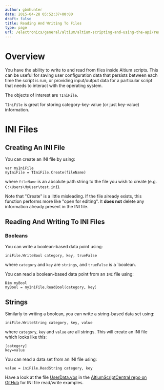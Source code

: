 ```yaml
---
author: gbmhunter
date: 2015-04-28 05:52:37+00:00
draft: false
title: Reading And Writing To Files
type: page
url: /electronics/general/altium/altium-scripting-and-using-the-api/reading-and-writing-to-files
---
```


# Overview

You have the ability to write to and read from files inside Altium scripts. This can be useful for saving user configuration data that persists between each time the script is run, or providing input/output data for a particular script that needs to interact with the operating system.

The objects of interest are `TIniFile`.

`TIniFile` is great for storing category-key-value (or just key-value) information.

# INI Files

## Creating An INI File

You can create an INI file by using:

```
var myIniFile
myIniFile = TIniFile.Create(fileName)
```

where `fileName` is an absolute path string to the file you wish to create (e.g. `C:\Users\MyUser\test.ini`).

Note that "Create" is a little misleading. If the file already exists, this function performs more like "open for editing". It **does not** delete any information already present in the INI file.

## Reading And Writing To INI Files

### Booleans

You can write a boolean-based data point using:

```
iniFile.WriteBool category, key, trueFalse
```

where `category` and `key` are `strings`, and `trueFalse` is a `boolean.

You can read a boolean-based data point from an `INI` file using:

```
Dim myBool
myBool = myIniFile.ReadBool(category, key)
```

## Strings

Similarly to writing a boolean, you can write a string-based data set using:

```
iniFile.WriteString category, key, value
```

where `category`, `key` and `value` are all strings. This will create an INI file which looks like this: 

```
[category]
key=value
```

You can read a data set from an INI file using:
    
```
value = iniFile.ReadString category, key
```

Have a look at the file [UserData.vbs](https://github.com/mbedded-ninja/AltiumScriptCentral/blob/master/src/UserData/UserData.vbs) in the [AltiumScriptCentral repo on GitHub](https://github.com/mbedded-ninja/AltiumScriptCentral) for INI file read/write examples.
